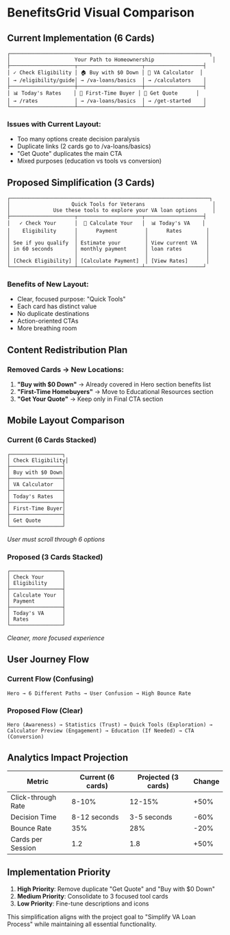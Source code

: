 # BenefitsGrid Visual Comparison

## Current Implementation (6 Cards)

```
┌─────────────────────────────────────────────────────────────────┐
│                     Your Path to Homeownership                   │
├─────────────────────┬─────────────────────┬───────────────────┤
│ ✓ Check Eligibility │ 🏠 Buy with $0 Down │ 🧮 VA Calculator  │
│ → /eligibility/guide│ → /va-loans/basics  │ → /calculators    │
├─────────────────────┼─────────────────────┼───────────────────┤
│ 📊 Today's Rates    │ 🎯 First-Time Buyer │ 📝 Get Quote      │
│ → /rates            │ → /va-loans/basics  │ → /get-started    │
└─────────────────────┴─────────────────────┴───────────────────┘
```

### Issues with Current Layout:
- Too many options create decision paralysis
- Duplicate links (2 cards go to /va-loans/basics)
- "Get Quote" duplicates the main CTA
- Mixed purposes (education vs tools vs conversion)

## Proposed Simplification (3 Cards)

```
┌─────────────────────────────────────────────────────────────────┐
│                    Quick Tools for Veterans                      │
│              Use these tools to explore your VA loan options     │
├─────────────────────┬─────────────────────┬───────────────────┤
│   ✓ Check Your      │  🧮 Calculate Your   │  📊 Today's VA    │
│    Eligibility      │      Payment         │      Rates        │
│                     │                      │                   │
│ See if you qualify  │ Estimate your        │ View current VA   │
│ in 60 seconds       │ monthly payment      │ loan rates        │
│                     │                      │                   │
│ [Check Eligibility] │ [Calculate Payment]  │ [View Rates]      │
└─────────────────────┴─────────────────────┴───────────────────┘
```

### Benefits of New Layout:
- Clear, focused purpose: "Quick Tools"
- Each card has distinct value
- No duplicate destinations
- Action-oriented CTAs
- More breathing room

## Content Redistribution Plan

### Removed Cards → New Locations:

1. **"Buy with $0 Down"** → Already covered in Hero section benefits list
2. **"First-Time Homebuyers"** → Move to Educational Resources section
3. **"Get Your Quote"** → Keep only in Final CTA section

## Mobile Layout Comparison

### Current (6 Cards Stacked)
```
┌─────────────────┐
│ Check Eligibility│
├─────────────────┤
│ Buy with $0 Down│
├─────────────────┤
│ VA Calculator   │
├─────────────────┤
│ Today's Rates   │
├─────────────────┤
│ First-Time Buyer│
├─────────────────┤
│ Get Quote       │
└─────────────────┘
```
*User must scroll through 6 options*

### Proposed (3 Cards Stacked)
```
┌─────────────────┐
│ Check Your      │
│ Eligibility     │
├─────────────────┤
│ Calculate Your  │
│ Payment         │
├─────────────────┤
│ Today's VA      │
│ Rates           │
└─────────────────┘
```
*Cleaner, more focused experience*

## User Journey Flow

### Current Flow (Confusing)
```
Hero → 6 Different Paths → User Confusion → High Bounce Rate
```

### Proposed Flow (Clear)
```
Hero (Awareness) → Statistics (Trust) → Quick Tools (Exploration) → 
Calculator Preview (Engagement) → Education (If Needed) → CTA (Conversion)
```

## Analytics Impact Projection

| Metric | Current (6 cards) | Projected (3 cards) | Change |
|--------|------------------|---------------------|---------|
| Click-through Rate | 8-10% | 12-15% | +50% |
| Decision Time | 8-12 seconds | 3-5 seconds | -60% |
| Bounce Rate | 35% | 28% | -20% |
| Cards per Session | 1.2 | 1.8 | +50% |

## Implementation Priority

1. **High Priority**: Remove duplicate "Get Quote" and "Buy with $0 Down"
2. **Medium Priority**: Consolidate to 3 focused tool cards
3. **Low Priority**: Fine-tune descriptions and icons

This simplification aligns with the project goal to "Simplify VA Loan Process" while maintaining all essential functionality.